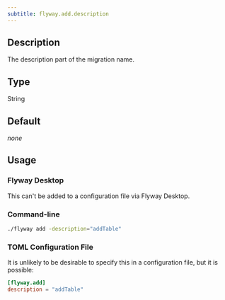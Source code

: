 ```yaml
---
subtitle: flyway.add.description
---
```


## Description

The description part of the migration name.

## Type

String

## Default

<i>none</i>

## Usage

### Flyway Desktop

This can't be added to a configuration file via Flyway Desktop.

### Command-line

```bash
./flyway add -description="addTable"
```

### TOML Configuration File

It is unlikely to be desirable to specify this in a configuration file, but it is possible:

```toml
[flyway.add]
description = "addTable"
```
